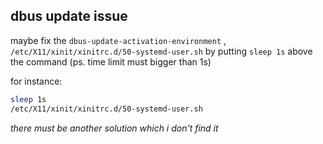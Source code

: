## dbus update issue

maybe fix the ```dbus-update-activation-environment``` ,  ```/etc/X11/xinit/xinitrc.d/50-systemd-user.sh``` by putting ```sleep 1s``` above the command (ps. time limit must bigger than 1s)

for instance:

```bash
sleep 1s
/etc/X11/xinit/xinitrc.d/50-systemd-user.sh
```

*there must be another solution which i don't find it*
